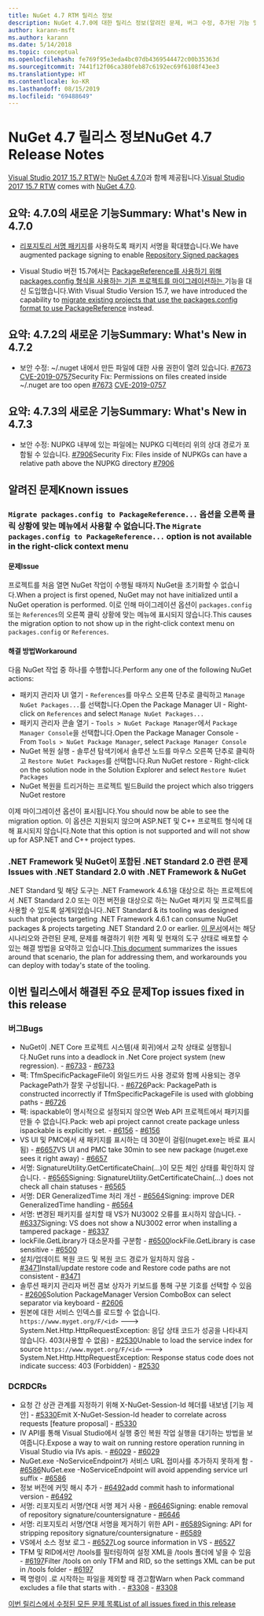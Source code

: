 ```yaml
---
title: NuGet 4.7 RTM 릴리스 정보
description: NuGet 4.7.0에 대한 릴리스 정보(알려진 문제, 버그 수정, 추가된 기능 및 DCR 포함)
author: karann-msft
ms.author: karann
ms.date: 5/14/2018
ms.topic: conceptual
ms.openlocfilehash: fe769f95e3eda4bc07db4369544472c00b35363d
ms.sourcegitcommit: 7441f12f06ca380feb87c6192ec69f6108f43ee3
ms.translationtype: HT
ms.contentlocale: ko-KR
ms.lasthandoff: 08/15/2019
ms.locfileid: "69488649"
---
```

# <a name="nuget-47-release-notes"></a><span data-ttu-id="c883f-103">NuGet 4.7 릴리스 정보</span><span class="sxs-lookup"><span data-stu-id="c883f-103">NuGet 4.7 Release Notes</span></span>

<span data-ttu-id="c883f-104">[Visual Studio 2017 15.7 RTW](https://www.visualstudio.com/news/releasenotes/vs2017-relnotes)는 [NuGet 4.7.0](https://dist.nuget.org/win-x86-commandline/v4.7.0/nuget.exe)과 함께 제공됩니다.</span><span class="sxs-lookup"><span data-stu-id="c883f-104">[Visual Studio 2017 15.7 RTW](https://www.visualstudio.com/news/releasenotes/vs2017-relnotes) comes with [NuGet 4.7.0](https://dist.nuget.org/win-x86-commandline/v4.7.0/nuget.exe).</span></span>

## <a name="summary-whats-new-in-470"></a><span data-ttu-id="c883f-105">요약: 4.7.0의 새로운 기능</span><span class="sxs-lookup"><span data-stu-id="c883f-105">Summary: What's New in 4.7.0</span></span>

* <span data-ttu-id="c883f-106">[리포지토리 서명 패키지](https://github.com/NuGet/Home/wiki/Repository-Signatures)를 사용하도록 패키지 서명을 확대했습니다.</span><span class="sxs-lookup"><span data-stu-id="c883f-106">We have augmented package signing to enable [Repository Signed packages](https://github.com/NuGet/Home/wiki/Repository-Signatures)</span></span>

* <span data-ttu-id="c883f-107">Visual Studio 버전 15.7에서는 [PackageReference를 사용하기 위해 packages.config 형식을 사용하는 기존 프로젝트를 마이그레이션하는 ](https://docs.microsoft.com/en-us/nuget/consume-packages/migrate-packages-config-to-package-reference) 기능을 대신 도입했습니다.</span><span class="sxs-lookup"><span data-stu-id="c883f-107">With Visual Studio Version 15.7, we have introduced the capability to [migrate existing projects that use the packages.config format to use PackageReference](https://docs.microsoft.com/en-us/nuget/consume-packages/migrate-packages-config-to-package-reference) instead.</span></span>

## <a name="summary-whats-new-in-472"></a><span data-ttu-id="c883f-108">요약: 4.7.2의 새로운 기능</span><span class="sxs-lookup"><span data-stu-id="c883f-108">Summary: What's New in 4.7.2</span></span>

* <span data-ttu-id="c883f-109">보안 수정: ~/.nuget 내에서 만든 파일에 대한 사용 권한이 열려 있습니다. [#7673](https://github.com/NuGet/Home/issues/7673) [CVE-2019-0757](https://portal.msrc.microsoft.com/en-us/security-guidance/advisory/CVE-2019-0757)</span><span class="sxs-lookup"><span data-stu-id="c883f-109">Security Fix: Permissions on files created inside ~/.nuget are too open [#7673](https://github.com/NuGet/Home/issues/7673) [CVE-2019-0757](https://portal.msrc.microsoft.com/en-us/security-guidance/advisory/CVE-2019-0757)</span></span>

## <a name="summary-whats-new-in-473"></a><span data-ttu-id="c883f-110">요약: 4.7.3의 새로운 기능</span><span class="sxs-lookup"><span data-stu-id="c883f-110">Summary: What's New in 4.7.3</span></span>

* <span data-ttu-id="c883f-111">보안 수정: NUPKG 내부에 있는 파일에는 NUPKG 디렉터리 위의 상대 경로가 포함될 수 있습니다. [#7906](https://github.com/NuGet/Home/issues/7906)</span><span class="sxs-lookup"><span data-stu-id="c883f-111">Security Fix: Files inside of NUPKGs can have a relative path above the NUPKG directory [#7906](https://github.com/NuGet/Home/issues/7906)</span></span>

## <a name="known-issues"></a><span data-ttu-id="c883f-112">알려진 문제</span><span class="sxs-lookup"><span data-stu-id="c883f-112">Known issues</span></span>

### <a name="the-migrate-packagesconfig-to-packagereference-option-is-not-available-in-the-right-click-context-menu"></a><span data-ttu-id="c883f-113">`Migrate packages.config to PackageReference...` 옵션을 오른쪽 클릭 상황에 맞는 메뉴에서 사용할 수 없습니다.</span><span class="sxs-lookup"><span data-stu-id="c883f-113">The `Migrate packages.config to PackageReference...` option is not available in the right-click context menu</span></span>

#### <a name="issue"></a><span data-ttu-id="c883f-114">문제</span><span class="sxs-lookup"><span data-stu-id="c883f-114">Issue</span></span>

<span data-ttu-id="c883f-115">프로젝트를 처음 열면 NuGet 작업이 수행될 때까지 NuGet을 초기화할 수 없습니다.</span><span class="sxs-lookup"><span data-stu-id="c883f-115">When a project is first opened, NuGet may not have initialized until a NuGet operation is performed.</span></span> <span data-ttu-id="c883f-116">이로 인해 마이그레이션 옵션이 `packages.config` 또는 `References`의 오른쪽 클릭 상황에 맞는 메뉴에 표시되지 않습니다.</span><span class="sxs-lookup"><span data-stu-id="c883f-116">This causes the migration option to not show up in the right-click context menu on `packages.config` or `References`.</span></span>

#### <a name="workaround"></a><span data-ttu-id="c883f-117">해결 방법</span><span class="sxs-lookup"><span data-stu-id="c883f-117">Workaround</span></span>

<span data-ttu-id="c883f-118">다음 NuGet 작업 중 하나를 수행합니다.</span><span class="sxs-lookup"><span data-stu-id="c883f-118">Perform any one of the following NuGet actions:</span></span>
* <span data-ttu-id="c883f-119">패키지 관리자 UI 열기 - `References`를 마우스 오른쪽 단추로 클릭하고 `Manage NuGet Packages...`를 선택합니다.</span><span class="sxs-lookup"><span data-stu-id="c883f-119">Open the Package Manager UI - Right-click on `References` and select `Manage NuGet Packages...`</span></span>
* <span data-ttu-id="c883f-120">패키지 관리자 콘솔 열기 - `Tools > NuGet Package Manager`에서 `Package Manager Console`을 선택합니다.</span><span class="sxs-lookup"><span data-stu-id="c883f-120">Open the Package Manager Console - From `Tools > NuGet Package Manager`, select `Package Manager Console`</span></span>
* <span data-ttu-id="c883f-121">NuGet 복원 실행 - 솔루션 탐색기에서 솔루션 노드를 마우스 오른쪽 단추로 클릭하고 `Restore NuGet Packages`를 선택합니다.</span><span class="sxs-lookup"><span data-stu-id="c883f-121">Run NuGet restore - Right-click on the solution node in the Solution Explorer and select `Restore NuGet Packages`</span></span>
* <span data-ttu-id="c883f-122">NuGet 복원을 트리거하는 프로젝트 빌드</span><span class="sxs-lookup"><span data-stu-id="c883f-122">Build the project which also triggers NuGet restore</span></span>

<span data-ttu-id="c883f-123">이제 마이그레이션 옵션이 표시됩니다.</span><span class="sxs-lookup"><span data-stu-id="c883f-123">You should now be able to see the migration option.</span></span> <span data-ttu-id="c883f-124">이 옵션은 지원되지 않으며 ASP.NET 및 C++ 프로젝트 형식에 대해 표시되지 않습니다.</span><span class="sxs-lookup"><span data-stu-id="c883f-124">Note that this option is not supported and will not show up for ASP.NET and C++ project types.</span></span>

### <a name="issues-with-net-standard-20-with-net-framework--nuget"></a><span data-ttu-id="c883f-125">.NET Framework 및 NuGet이 포함된 .NET Standard 2.0 관련 문제</span><span class="sxs-lookup"><span data-stu-id="c883f-125">Issues with .NET Standard 2.0 with .NET Framework & NuGet</span></span>

<span data-ttu-id="c883f-126">.NET Standard 및 해당 도구는 .NET Framework 4.6.1을 대상으로 하는 프로젝트에서 .NET Standard 2.0 또는 이전 버전을 대상으로 하는 NuGet 패키지 및 프로젝트를 사용할 수 있도록 설계되었습니다.</span><span class="sxs-lookup"><span data-stu-id="c883f-126">.NET Standard & its tooling was designed such that projects targeting .NET Framework 4.6.1 can consume NuGet packages & projects targeting .NET Standard 2.0 or earlier.</span></span> <span data-ttu-id="c883f-127">[이 문서](https://github.com/dotnet/standard/issues/481)에서는 해당 시나리오와 관련된 문제, 문제를 해결하기 위한 계획 및 현재의 도구 상태로 배포할 수 있는 해결 방법을 요약하고 있습니다.</span><span class="sxs-lookup"><span data-stu-id="c883f-127">[This document](https://github.com/dotnet/standard/issues/481) summarizes the issues around that scenario, the plan for addressing them, and workarounds you can deploy with today's state of the tooling.</span></span>

## <a name="top-issues-fixed-in-this-release"></a><span data-ttu-id="c883f-128">이번 릴리스에서 해결된 주요 문제</span><span class="sxs-lookup"><span data-stu-id="c883f-128">Top issues fixed in this release</span></span>

### <a name="bugs"></a><span data-ttu-id="c883f-129">버그</span><span class="sxs-lookup"><span data-stu-id="c883f-129">Bugs</span></span>

* <span data-ttu-id="c883f-130">NuGet이 .NET Core 프로젝트 시스템(새 회귀)에서 교착 상태로 실행됩니다.</span><span class="sxs-lookup"><span data-stu-id="c883f-130">NuGet runs into a deadlock in .Net Core project system (new regression).</span></span><span data-ttu-id="c883f-131"> - [#6733](https://github.com/NuGet/Home/issues/6733)</span><span class="sxs-lookup"><span data-stu-id="c883f-131"> - [#6733](https://github.com/NuGet/Home/issues/6733)</span></span>
* <span data-ttu-id="c883f-132">팩: TfmSpecificPackageFile이 와일드카드 사용 경로와 함께 사용되는 경우 PackagePath가 잘못 구성됩니다. - [#6726](https://github.com/NuGet/Home/issues/6726)</span><span class="sxs-lookup"><span data-stu-id="c883f-132">Pack: PackagePath is constructed incorrectly if TfmSpecificPackageFile is used with globbing paths - [#6726](https://github.com/NuGet/Home/issues/6726)</span></span>
* <span data-ttu-id="c883f-133">팩: ispackable이 명시적으로 설정되지 않으면 Web API 프로젝트에서 패키지를 만들 수 없습니다.</span><span class="sxs-lookup"><span data-stu-id="c883f-133">Pack: web api project cannot create package unless ispackable is explicitly set.</span></span><span data-ttu-id="c883f-134"> - [#6156](https://github.com/NuGet/Home/issues/6156)</span><span class="sxs-lookup"><span data-stu-id="c883f-134"> - [#6156](https://github.com/NuGet/Home/issues/6156)</span></span>
* <span data-ttu-id="c883f-135">VS UI 및 PMC에서 새 패키지를 표시하는 데 30분이 걸림(nuget.exe는 바로 표시됨) - [#6657](https://github.com/NuGet/Home/issues/6657)</span><span class="sxs-lookup"><span data-stu-id="c883f-135">VS UI and PMC take 30min to see new package (nuget.exe sees it right away) - [#6657](https://github.com/NuGet/Home/issues/6657)</span></span>
* <span data-ttu-id="c883f-136">서명:  SignatureUtility.GetCertificateChain(...)이 모든 체인 상태를 확인하지 않습니다. - [#6565](https://github.com/NuGet/Home/issues/6565)</span><span class="sxs-lookup"><span data-stu-id="c883f-136">Signing:  SignatureUtility.GetCertificateChain(...) does not check all chain statuses - [#6565](https://github.com/NuGet/Home/issues/6565)</span></span>
* <span data-ttu-id="c883f-137">서명: DER GeneralizedTime 처리 개선 - [#6564](https://github.com/NuGet/Home/issues/6564)</span><span class="sxs-lookup"><span data-stu-id="c883f-137">Signing:  improve DER GeneralizedTime handling - [#6564](https://github.com/NuGet/Home/issues/6564)</span></span>
* <span data-ttu-id="c883f-138">서명: 변경된 패키지를 설치할 때 VS가 NU3002 오류를 표시하지 않습니다. - [#6337](https://github.com/NuGet/Home/issues/6337)</span><span class="sxs-lookup"><span data-stu-id="c883f-138">Signing: VS does not show a NU3002 error when installing a tampered package - [#6337](https://github.com/NuGet/Home/issues/6337)</span></span>
* <span data-ttu-id="c883f-139">lockFile.GetLibrary가 대소문자를 구분함 - [#6500](https://github.com/NuGet/Home/issues/6500)</span><span class="sxs-lookup"><span data-stu-id="c883f-139">lockFile.GetLibrary is case sensitive - [#6500](https://github.com/NuGet/Home/issues/6500)</span></span>
* <span data-ttu-id="c883f-140">설치/업데이트 복원 코드 및 복원 코드 경로가 일치하지 않음 - [#3471](https://github.com/NuGet/Home/issues/3471)</span><span class="sxs-lookup"><span data-stu-id="c883f-140">Install/update restore code and Restore code paths are not consistent - [#3471](https://github.com/NuGet/Home/issues/3471)</span></span>
* <span data-ttu-id="c883f-141">솔루션 패키지 관리자 버전 콤보 상자가 키보드를 통해 구분 기호를 선택할 수 있음 - [#2606](https://github.com/NuGet/Home/issues/2606)</span><span class="sxs-lookup"><span data-stu-id="c883f-141">Solution PackageManager Version ComboBox can select separator via keyboard - [#2606](https://github.com/NuGet/Home/issues/2606)</span></span>
* <span data-ttu-id="c883f-142">원본에 대한 서비스 인덱스를 로드할 수 없습니다. `https://www.myget.org/F/<id>` ---> System.Net.Http.HttpRequestException: 응답 상태 코드가 성공을 나타내지 않습니다. 403(사용할 수 없음) - [#2530](https://github.com/NuGet/Home/issues/2530)</span><span class="sxs-lookup"><span data-stu-id="c883f-142">Unable to load the service index for source `https://www.myget.org/F/<id>` ---> System.Net.Http.HttpRequestException: Response status code does not indicate success: 403 (Forbidden) - [#2530](https://github.com/NuGet/Home/issues/2530)</span></span>

### <a name="dcrs"></a><span data-ttu-id="c883f-143">DCR</span><span class="sxs-lookup"><span data-stu-id="c883f-143">DCRs</span></span>

* <span data-ttu-id="c883f-144">요청 간 상관 관계를 지정하기 위해 X-NuGet-Session-Id 헤더를 내보냄 [기능 제안] - [#5330](https://github.com/NuGet/Home/issues/5330)</span><span class="sxs-lookup"><span data-stu-id="c883f-144">Emit X-NuGet-Session-Id header to correlate across requests [feature proposal] - [#5330](https://github.com/NuGet/Home/issues/5330)</span></span>
* <span data-ttu-id="c883f-145">IV API를 통해 Visual Studio에서 실행 중인 복원 작업 실행을 대기하는 방법을 보여줍니다.</span><span class="sxs-lookup"><span data-stu-id="c883f-145">Expose a way to wait on running restore operation running in Visual Studio via IVs apis.</span></span><span data-ttu-id="c883f-146"> - [#6029](https://github.com/NuGet/Home/issues/6029)</span><span class="sxs-lookup"><span data-stu-id="c883f-146"> - [#6029](https://github.com/NuGet/Home/issues/6029)</span></span>
* <span data-ttu-id="c883f-147">NuGet.exe -NoServiceEndpoint가 서비스 URL 접미사를 추가하지 못하게 함 - [#6586](https://github.com/NuGet/Home/issues/6586)</span><span class="sxs-lookup"><span data-stu-id="c883f-147">NuGet.exe -NoServiceEndpoint will avoid appending service url suffix - [#6586](https://github.com/NuGet/Home/issues/6586)</span></span>
* <span data-ttu-id="c883f-148">정보 버전에 커밋 해시 추가 - [#6492](https://github.com/NuGet/Home/issues/6492)</span><span class="sxs-lookup"><span data-stu-id="c883f-148">add commit hash to informational version - [#6492](https://github.com/NuGet/Home/issues/6492)</span></span>
* <span data-ttu-id="c883f-149">서명: 리포지토리 서명/연대 서명 제거 사용 - [#6646](https://github.com/NuGet/Home/issues/6646)</span><span class="sxs-lookup"><span data-stu-id="c883f-149">Signing:  enable removal of repository signature/countersignature - [#6646](https://github.com/NuGet/Home/issues/6646)</span></span>
* <span data-ttu-id="c883f-150">서명:  리포지토리 서명/연대 서명을 제거하기 위한 API - [#6589](https://github.com/NuGet/Home/issues/6589)</span><span class="sxs-lookup"><span data-stu-id="c883f-150">Signing:  API for stripping repository signature/countersignature - [#6589](https://github.com/NuGet/Home/issues/6589)</span></span>
* <span data-ttu-id="c883f-151">VS에서 소스 정보 로그 - [#6527](https://github.com/NuGet/Home/issues/6527)</span><span class="sxs-lookup"><span data-stu-id="c883f-151">Log source information in VS - [#6527](https://github.com/NuGet/Home/issues/6527)</span></span>
* <span data-ttu-id="c883f-152">TFM 및 RID에서만 /tools를 필터링하여 설정 XML을 /tools 폴더에 넣을 수 있음 - [#6197](https://github.com/NuGet/Home/issues/6197)</span><span class="sxs-lookup"><span data-stu-id="c883f-152">Filter /tools on only TFM and RID, so the settings XML can be put in /tools folder - [#6197](https://github.com/NuGet/Home/issues/6197)</span></span>
* <span data-ttu-id="c883f-153">팩 명령이 .로 시작하는 파일을 제외할 때 경고함</span><span class="sxs-lookup"><span data-stu-id="c883f-153">Warn when Pack command excludes a file that starts with .</span></span><span data-ttu-id="c883f-154">  - [#3308](https://github.com/NuGet/Home/issues/3308)</span><span class="sxs-lookup"><span data-stu-id="c883f-154">  - [#3308](https://github.com/NuGet/Home/issues/3308)</span></span>

[<span data-ttu-id="c883f-155">이번 릴리스에서 수정된 모든 문제 목록</span><span class="sxs-lookup"><span data-stu-id="c883f-155">List of all issues fixed in this release</span></span>](https://github.com/NuGet/Home/issues?q=is%3Aissue+is%3Aclosed+milestone%3A%224.7")
